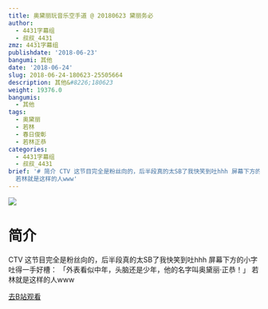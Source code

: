 ```yaml
---
title: 奥黛丽玩音乐空手道 @ 20180623 黛丽务必
author:
  - 4431字幕组
  - 叔叔_4431
zmz: 4431字幕组
publishdate: '2018-06-23'
bangumi: 其他
date: '2018-06-24'
slug: 2018-06-24-180623-25505664
description: 其他&#8226;180623
weight: 19376.0
bangumis:
  - 其他
tags:
  - 奥黛丽
  - 若林
  - 春日俊彰
  - 若林正恭
categories:
  - 4431字幕组
  - 叔叔_4431
brief: '# 简介 CTV 这节目完全是粉丝向的，后半段真的太SB了我快笑到吐hhh 屏幕下方的小字吐得一手好槽： 「外表看似中年，头脑还是少年，他的名字叫奥黛丽·正恭！」
  若林就是这样的人www'
---
```

![](https://i.imgur.com/5P5RMOH.jpg)
# 简介  
CTV
这节目完全是粉丝向的，后半段真的太SB了我快笑到吐hhh
屏幕下方的小字吐得一手好槽：
「外表看似中年，头脑还是少年，他的名字叫奥黛丽·正恭！」
若林就是这样的人www  

[去B站观看](https://www.bilibili.com/video/av25505664/)
 
